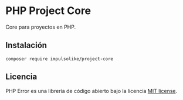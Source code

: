 # PHP Project Core

Core para proyectos en PHP.

## Instalación

```
composer require impulsolike/project-core
```

## Licencia

PHP Error es una librería de código abierto bajo la licencia [MIT license](https://opensource.org/licenses/MIT).
